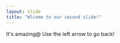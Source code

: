 ```yaml
---
layout: slide
title: "Wlcome to our second slide!"
---
```

It's amazing@
Use the left arrow to go back!
